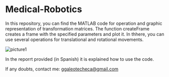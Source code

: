 # Medical-Robotics

In this repository, you can find the MATLAB code for operation and graphic representation of transformation matrices. The function createFrame creates a frame with the specified parameters and plot it. In thhere, you can use several operations for translational and rotational movements. 

![picture1](https://user-images.githubusercontent.com/16301652/59522152-da14ab80-8ec5-11e9-808b-01e19ceda675.png)

In the reporrt provided (in Spanish) it is explained how to use the code. 

If any doubts, contact me: ggaleotecheca@gmail.com




